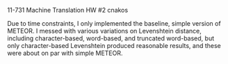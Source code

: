 11-731 Machine Translation HW #2
cnakos

Due to time constraints, I only implemented the baseline, simple version of METEOR.  I messed with various variations on Levenshtein distance, including character-based, word-based, and truncated word-based, but only character-based Levenshtein produced reasonable results, and these were about on par with simple METEOR.

